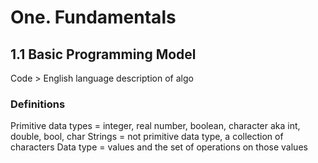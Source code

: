 # One. Fundamentals

## 1.1 Basic Programming Model
Code > English language description of algo

### Definitions
Primitive data types = integer, real number, boolean, character aka int, double, bool, char
Strings = not primitive data type, a collection of characters
Data type = values and the set of operations on those values
